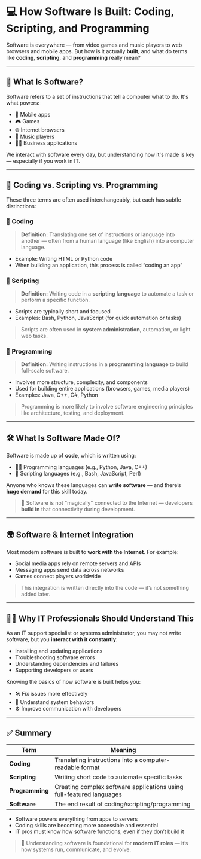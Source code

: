 # 💻 How Software Is Built: Coding, Scripting, and Programming

Software is everywhere — from video games and music players to web browsers and mobile apps. But how is it actually **built**, and what do terms like **coding**, **scripting**, and **programming** really mean?

---

## 🧩 What Is Software?

Software refers to a set of instructions that tell a computer what to do. It's what powers:

- 📱 Mobile apps
- 🎮 Games
- 🌐 Internet browsers
- 🎵 Music players
- 🧑‍💼 Business applications

We interact with software every day, but understanding how it's made is key — especially if you work in IT.

---

## 🧠 Coding vs. Scripting vs. Programming

These three terms are often used interchangeably, but each has subtle distinctions:

### 🧾 Coding
> **Definition:** Translating one set of instructions or language into another — often from a human language (like English) into a computer language.

- Example: Writing HTML or Python code
- When building an application, this process is called “coding an app”

### 📜 Scripting
> **Definition:** Writing code in a **scripting language** to automate a task or perform a specific function.

- Scripts are typically short and focused
- Examples: Bash, Python, JavaScript (for quick automation or tasks)

> Scripts are often used in **system administration**, automation, or light web tasks.

### 🧱 Programming
> **Definition:** Writing instructions in a **programming language** to build full-scale software.

- Involves more structure, complexity, and components
- Used for building entire applications (browsers, games, media players)
- Examples: Java, C++, C#, Python

> Programming is more likely to involve software engineering principles like architecture, testing, and deployment.

---

## 🛠️ What Is Software Made Of?

Software is made up of **code**, which is written using:

- 🧑‍💻 Programming languages (e.g., Python, Java, C++)
- 📜 Scripting languages (e.g., Bash, JavaScript, Perl)

Anyone who knows these languages can **write software** — and there’s **huge demand** for this skill today.

> 📌 Software is not "magically" connected to the Internet — developers **build in** that connectivity during development.

---

## 🌍 Software & Internet Integration

Most modern software is built to **work with the Internet**. For example:

- Social media apps rely on remote servers and APIs
- Messaging apps send data across networks
- Games connect players worldwide

> This integration is written directly into the code — it’s not something added later.

---

## 🧑‍💼 Why IT Professionals Should Understand This

As an IT support specialist or systems administrator, you may not write software, but you **interact with it constantly**:

- Installing and updating applications
- Troubleshooting software errors
- Understanding dependencies and failures
- Supporting developers or users

Knowing the basics of how software is built helps you:

- 🛠️ Fix issues more effectively
- 🔐 Understand system behaviors
- ⚙️ Improve communication with developers

---

## ✅ Summary

| Term         | Meaning                                                                 |
|--------------|-------------------------------------------------------------------------|
| **Coding**   | Translating instructions into a computer-readable format               |
| **Scripting**| Writing short code to automate specific tasks                          |
| **Programming** | Creating complex software applications using full-featured languages |
| **Software** | The end result of coding/scripting/programming                         |

- Software powers everything from apps to servers
- Coding skills are becoming more accessible and essential
- IT pros must know how software functions, even if they don’t build it

> 🎯 Understanding software is foundational for **modern IT roles** — it’s how systems run, communicate, and evolve.

